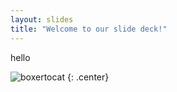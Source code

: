 ```yaml
---
layout: slides
title: "Welcome to our slide deck!"
---
```


hello

![boxertocat](https://octodex.github.com/images/boxertocat_octodex.jpg)
{: .center}
